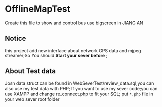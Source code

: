 # OfflineMapTest
Create this file to show and control bus  use bigscreen in JIANG AN

## Notice 

this project add new interface about network GPS data and mjpeg streamer;So You should **Start your sever before** ;

## About Test data 
Josn data struct can be found in  WebSeverTest/review_data.sql;you can also use my test data with PHP;
If you want to use my sever code;you can use XAMPP and change re_connect.php to fit your SQL;
put `*.php` file in your web sever root folder
